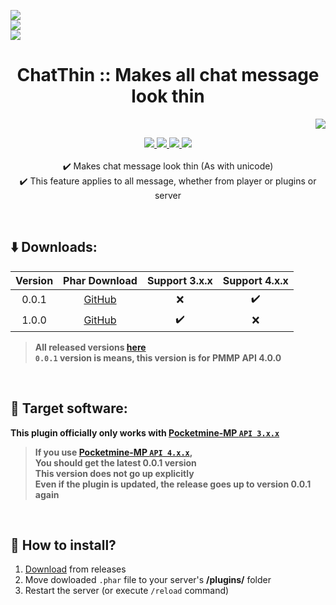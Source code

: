 <a align="center"><img src="https://i.ibb.co/YpK1m9p/Chat-Thin-logo.png"></a>  
<a align="center"><img src="https://i.ibb.co/b1HDfVC/Chat-Thin-test-before.png"></a>  
<a align="center"><img src="https://i.ibb.co/WgJLjbc/Chat-Thin-test-after.png"></a>  
<h1 align="center"> ChatThin :: Makes all chat message look thin </h1>  
<p align="right">  
  <a href="./README_KOR.md">  
    <img src="https://img.shields.io/static/v1?label=%ED%95%9C%EA%B5%AD%EC%96%B4&message=%EB%A1%9C+%EC%9D%BD%EA%B8%B0&labelColor=success">  
  </a>
</p>  
<p align="center">  
  <a href="https://poggit.pmmp.io/ci/Blugin/ChatThin-PMMP/ChatThin">  
    <img src="https://poggit.pmmp.io/ci.shield/Blugin/ChatThin-PMMP/ChatThin?style=flat-square">  
  </a>  
  <a href="https://github.com/Blugin/ChatThin-PMMP/releases">  
    <img src="https://img.shields.io/github/release/Blugin/ChatThin-PMMP.svg?style=flat-square">  
  </a>  
  <a href="https://github.com/Blugin/ChatThin-PMMP/releases">  
    <img src="https://img.shields.io/github/downloads/Blugin/ChatThin-PMMP/total.svg?style=flat-square">  
  </a>  
  </a>  
  <a href="https://github.com/Blugin/ChatThin-PMMP/blob/master/LICENSE">  
    <img src="https://img.shields.io/github/license/Blugin/ChatThin-PMMP.svg?style=flat-square">  
  </a>  
  <br>
  <br> ✔️ Makes chat message look thin (As with unicode)
  <br> ✔️ This feature applies to all message, whether from player or plugins or server
</p>  
  
<br>  
  
## ⬇️ Downloads:  
  
| Version | Phar Download | Support 3.x.x | Support 4.x.x |
| :-----: | :-----------: | :-----------: | :-----------: |
| 0.0.1 | [GitHub](https://github.com/Blugin/ChatThin-PMMP/releases/download/0.0.1/ChatThin_v0.0.1.phar) | ❌ | ✔️ |
| 1.0.0 | [GitHub](https://github.com/Blugin/ChatThin-PMMP/releases/download/1.0.0/ChatThin_v1.0.0.phar) | ✔️ | ❌ |
  
> **All released versions [here](https://github.com/Blugin/ChatThin-PMMP/releases)**  
> **`0.0.1` version is means, this version is for PMMP API 4.0.0**  

<br>  
  
## 📁 Target software:  
**This plugin officially only works with [Pocketmine-MP `API 3.x.x`](https://github.com/pmmp/PocketMine-MP/tree/stable)**
> **If you use [**Pocketmine-MP** `API 4.x.x`](https://github.com/pmmp/PocketMine-MP/tree/master),**  
> **You should get the latest 0.0.1 version**  
> **This version does not go up explicitly**  
> **Even if the plugin is updated, the release goes up to version 0.0.1 again**  
  
<br>  
  
## 🔧 How to install?  
1) [Download](https://github.com/Blugin/ChatThin-PMMP/releases) from releases
2) Move dowloaded `.phar` file to your server's **/plugins/** folder  
3) Restart the server (or execute `/reload` command)  
